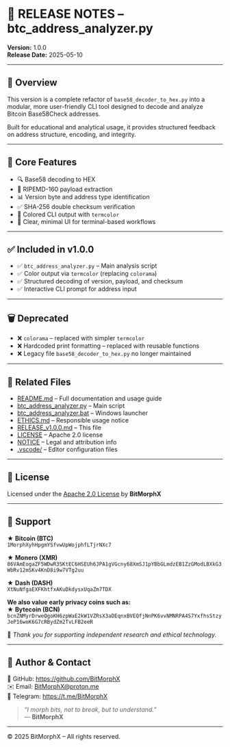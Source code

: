 # 📎 RELEASE NOTES – btc_address_analyzer.py  
**Version:** 1.0.0  
**Release Date:** 2025-05-10

---

## 🚀 Overview

This version is a complete refactor of `base58_decoder_to_hex.py` into a modular, more user-friendly CLI tool designed to decode and analyze Bitcoin Base58Check addresses.

Built for educational and analytical usage, it provides structured feedback on address structure, encoding, and integrity.

---

## 🔧 Core Features

- 🔍 Base58 decoding to HEX  
- 🧩 RIPEMD-160 payload extraction  
- 📊 Version byte and address type identification  
- ✅ SHA-256 double checksum verification  
- 🎨 Colored CLI output with `termcolor`  
- 🧪 Clear, minimal UI for terminal-based workflows  

---

## ✅ Included in v1.0.0

- ✅ `btc_address_analyzer.py` – Main analysis script  
- ✅ Color output via `termcolor` (replacing `colorama`)  
- ✅ Structured decoding of version, payload, and checksum  
- ✅ Interactive CLI prompt for address input  

---

## 🗑 Deprecated

- ❌ `colorama` – replaced with simpler `termcolor`  
- ❌ Hardcoded print formatting – replaced with reusable functions  
- ❌ Legacy file `base58_decoder_to_hex.py` no longer maintained  

---

## 📌 Related Files

- [README.md](./README.md) – Full documentation and usage guide  
- [btc_address_analyzer.py](./btc_address_analyzer.py) – Main script  
- [btc_address_analyzer.bat](./btc_address_analyzer.bat) – Windows launcher  
- [ETHICS.md](./ETHICS.md) – Responsible usage notice  
- [RELEASE_v1.0.0.md](./RELEASE_v1.0.0.md) – This file  
- [LICENSE](./LICENSE) – Apache 2.0 license  
- [NOTICE](./NOTICE) – Legal and attribution info  
- [.vscode/](.vscode/) – Editor configuration files

---

## 📜 License  
Licensed under the [Apache 2.0 License](./LICENSE) by **BitMorphX**

---

## 🍱 Support

★ **Bitcoin (BTC)**  
`1MorphXyhHpgmYSfvwUpWojphfLTjrNXc7`

★ **Monero (XMR)**  
`86VAmEogaZF5WDwR3SKtEC6HSEUh6JPA1gVGcny68XmSJ1pYBbGLmdzEB1ZzGModLBXkG3WbRv12mSKv4KnD8i9w7VTg2uu`

★ **Dash (DASH)**  
`XtNuNfgaEXFKhtfxAKuDkdysxUqaZm7TDX`

**We also value early privacy coins such as:**  
★ **Bytecoin (BCN)**  
`bcnZNMyrDrweQgoKH6zpWaE2kW1VZRsX3aDEqnxBVEQfjNnPK6vvNMNRPA4S7YxfhsStzyJeP16woK6G7cRBydZm2TvLFB2eeR`

🙏 *Thank you for supporting independent research and ethical technology.*

---

## 👤 Author & Contact

🔗 GitHub: https://github.com/BitMorphX  
✉️ Email: BitMorphX@proton.me  
💬 Telegram: https://t.me/BitMorphX

> _“I morph bits, not to break, but to understand.”_  
> — **BitMorphX**

---

© 2025 BitMorphX – All rights reserved.
